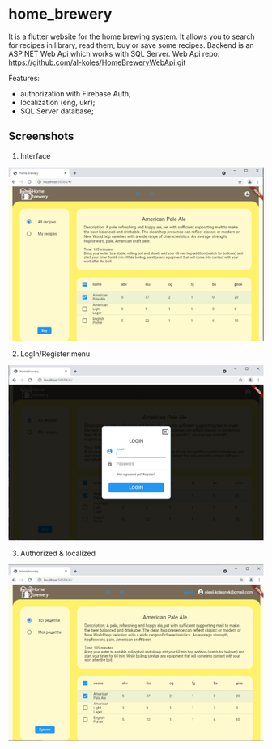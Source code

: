# home_brewery

It is a flutter website for the home brewing system.
It allows you to search for recipes in library, read them, buy or save some recipes.
Backend is an ASP.NET Web Api which works with SQL Server.
Web Api repo: https://github.com/al-koles/HomeBreweryWebApi.git

Features:
* authorization with Firebase Auth;
* localization (eng, ukr);
* SQL Server database;

## Screenshots

1. Interface

![Interface](screenshots/image_2022-01-15_12-16-50.png)

2. LogIn/Register menu

![LogIn/Register menu](screenshots/image_2022-01-15_12-17-19.png)

3. Authorized & localized

![Authorized $ localized](screenshots/image_2022-01-15_12-19-16.png)
